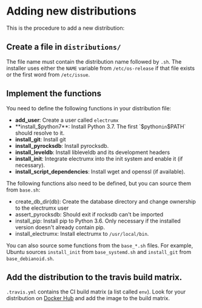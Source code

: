 # Adding new distributions
This is the procedure to add a new distribution:
## Create a file in `distributions/`
The file name must contain the distribution name followed by `.sh`. The installer uses either the `NAME` variable from `/etc/os-release`
if that file exists or the first word from `/etc/issue`. 
## Implement the functions
You need to define the following functions in your distribution file:
- **add_user**: Create a user called `electrumx`
- **install_$python7**: Install Python 3.7. The first `$python` in `$PATH` should resolve to it.
- **install_git**: Install git
- **install_pyrocksdb**: Install pyrocksdb.
- **install_leveldb**: Install libleveldb and its development headers
- **install_init**: Integrate electrumx into the init system and enable it (if necessary).
- **install_script_dependencies**: Install wget and openssl (if available).

The following functions also need to be defined, but you can source them from `base.sh`:
- create_db_dir(db): Create the database directory and change ownership to the electrumx user
- assert_pyrocksdb: Should exit if rocksdb can't be imported
- install_pip: Install pip to Python 3.6. Only necessary if the installed version doesn't already contain pip.
- install_electrumx: Install electrumx to `/usr/local/bin`.

You can also source some functions from the `base_*.sh` files. For example, Ubuntu sources `install_init` from `base_systemd.sh`
and `install_git` from `base_debianoid.sh`.
## Add the distribution to the travis build matrix.
`.travis.yml` contains the CI build matrix (a list called `env`). Look for your distribution on [Docker Hub](https://hub.docker.com/)
and add the image to the build matrix.
